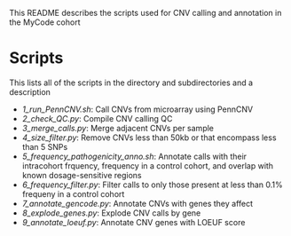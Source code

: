 This README describes the scripts used for CNV calling and annotation in the MyCode cohort

# Scripts
This lists all of the scripts in the directory and subdirectories and a description
- _1_run_PennCNV.sh_: Call CNVs from microarray using PennCNV
- _2_check_QC.py_: Compile CNV calling QC
- _3_merge_calls.py_: Merge adjacent CNVs per sample
- _4_size_filter.py_: Remove CNVs less than 50kb or that encompass less than 5 SNPs
- _5_frequency_pathogenicity_anno.sh_: Annotate calls with their intracohort frquency, frequency in a control cohort, and overlap with known dosage-sensitive regions
- _6_frequency_filter.py_: Filter calls to only those present at less than 0.1% frequeny in a control cohort
- _7_annotate_gencode.py_: Annotate CNVs with genes they affect
- _8_explode_genes.py_: Explode CNV calls by gene
- _9_annotate_loeuf.py_: Annotate CNV genes with LOEUF score

